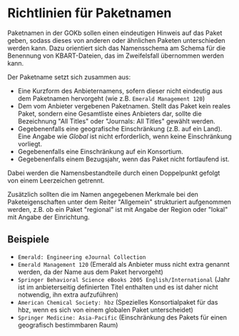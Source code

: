 # Richtlinien für Paketnamen

Paketnamen in der GOKb sollen einen eindeutigen Hinweis auf das Paket geben, sodass dieses von anderen oder ähnlichen Paketen unterschieden werden kann. 
Dazu orientiert sich das Namensschema am Schema für die Benennung von KBART-Dateien, das im Zweifelsfall übernommen 
werden kann.

Der Paketname setzt sich zusammen aus:

+ Eine Kurzform des Anbieternamens, sofern dieser nicht eindeutig aus dem Paketnamen hervorgeht (wie z.B. `Emerald Management 120`) 
+ Dem vom Anbieter vergebenen Paketnamen. Stellt das Paket kein reales Paket, sondern eine Gesamtliste eines Anbieters dar, sollte die Bezeichnung "All Titles" oder "Journals: All Titles" gewählt werden.
+ Gegebenenfalls eine geografische Einschränkung (z.B. auf ein Land). Eine Angabe wie _Global_ ist nicht erforderlich, wenn keine Einschränkung vorliegt.
+ Gegebenenfalls eine Einschränkung auf ein Konsortium.
+ Gegebenenfalls einem Bezugsjahr, wenn das Paket nicht fortlaufend ist.

Dabei werden die Namensbestandteile durch einen Doppelpunkt gefolgt von einem Leerzeichen getrennt.

Zusätzlich sollten die im Namen angegebenen Merkmale bei den Paketeigenschaften unter dem Reiter "Allgemein" strukturiert aufgenommen werden, z.B. ob ein Paket "regional" ist mit Angabe der Region oder "lokal" mit Angabe der Einrichtung.

## Beispiele

+ `Emerald: Engineering eJournal Collection`  
+ `Emerald Management 120` (Emerald als Anbieter muss nicht extra genannt werden, da der Name aus dem Paket hervorgeht)
+ `Springer Behavioral Science eBooks 2005 English/International` (Jahr ist im anbieterseitig definierten Titel enthalten und es ist daher nicht notwendig, ihn extra aufzuführen)
+ `American Chemical Society: hbz` (Spezielles Konsortialpaket für das hbz, wenn es sich von einem globalen Paket unterscheidet)
+ `Springer Medicine: Asia-Pacific` (Einschränkung des Pakets für einen geografisch bestimmbaren Raum)
